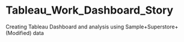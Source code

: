 # Tableau_Work_Dashboard_Story
Creating Tableau Dashboard and analysis using Sample+Superstore+(Modified) data
